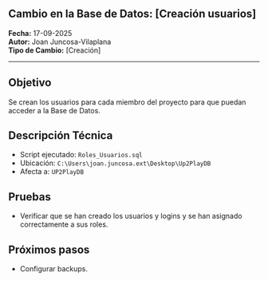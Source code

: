 ## Cambio en la Base de Datos: [Creación usuarios]

**Fecha:** 17-09-2025  
**Autor:** Joan Juncosa-Vilaplana  
**Tipo de Cambio:** [Creación]

---

## Objetivo
Se crean los usuarios para cada miembro del proyecto para que puedan acceder a la Base de Datos.

## Descripción Técnica
- Script ejecutado: `Roles_Usuarios.sql`
- Ubicación: `C:\Users\joan.juncosa.ext\Desktop\Up2PlayDB`
- Afecta a: `UP2PlayDB`

## Pruebas
- Verificar que se han creado los usuarios y logins y se han asignado correctamente a sus roles.

## Próximos pasos
- Configurar backups.
